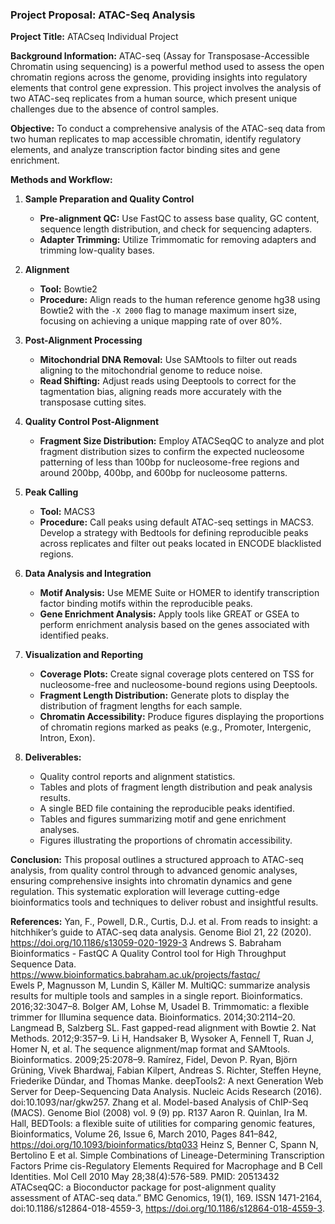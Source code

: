 ### Project Proposal: ATAC-Seq Analysis

**Project Title:** ATACseq Individual Project

**Background Information:**
ATAC-seq (Assay for Transposase-Accessible Chromatin using sequencing) is a powerful method used to assess the open chromatin regions across the genome, providing insights into regulatory elements that control gene expression. This project involves the analysis of two ATAC-seq replicates from a human source, which present unique challenges due to the absence of control samples. 

**Objective:**
To conduct a comprehensive analysis of the ATAC-seq data from two human replicates to map accessible chromatin, identify regulatory elements, and analyze transcription factor binding sites and gene enrichment.

**Methods and Workflow:**

1. **Sample Preparation and Quality Control**
   - **Pre-alignment QC:** Use FastQC to assess base quality, GC content, sequence length distribution, and check for sequencing adapters.
   - **Adapter Trimming:** Utilize Trimmomatic for removing adapters and trimming low-quality bases.

2. **Alignment**
   - **Tool:** Bowtie2
   - **Procedure:** Align reads to the human reference genome hg38 using Bowtie2 with the `-X 2000` flag to manage maximum insert size, focusing on achieving a unique mapping rate of over 80%.

3. **Post-Alignment Processing**
   - **Mitochondrial DNA Removal:** Use SAMtools to filter out reads aligning to the mitochondrial genome to reduce noise.
   - **Read Shifting:** Adjust reads using Deeptools to correct for the tagmentation bias, aligning reads more accurately with the transposase cutting sites.

4. **Quality Control Post-Alignment**
   - **Fragment Size Distribution:** Employ ATACSeqQC to analyze and plot fragment distribution sizes to confirm the expected nucleosome patterning of less than 100bp for nucleosome-free regions and around 200bp, 400bp, and 600bp for nucleosome patterns.

5. **Peak Calling**
   - **Tool:** MACS3
   - **Procedure:** Call peaks using default ATAC-seq settings in MACS3. Develop a strategy with Bedtools for defining reproducible peaks across replicates and filter out peaks located in ENCODE blacklisted regions.

6. **Data Analysis and Integration**
   - **Motif Analysis:** Use MEME Suite or HOMER to identify transcription factor binding motifs within the reproducible peaks.
   - **Gene Enrichment Analysis:** Apply tools like GREAT or GSEA to perform enrichment analysis based on the genes associated with identified peaks.

7. **Visualization and Reporting**
   - **Coverage Plots:** Create signal coverage plots centered on TSS for nucleosome-free and nucleosome-bound regions using Deeptools.
   - **Fragment Length Distribution:** Generate plots to display the distribution of fragment lengths for each sample.
   - **Chromatin Accessibility:** Produce figures displaying the proportions of chromatin regions marked as peaks (e.g., Promoter, Intergenic, Intron, Exon).

8. **Deliverables:**
   - Quality control reports and alignment statistics.
   - Tables and plots of fragment length distribution and peak analysis results.
   - A single BED file containing the reproducible peaks identified.
   - Tables and figures summarizing motif and gene enrichment analyses.
   - Figures illustrating the proportions of chromatin accessibility.


**Conclusion:**
This proposal outlines a structured approach to ATAC-seq analysis, from quality control through to advanced genomic analyses, ensuring comprehensive insights into chromatin dynamics and gene regulation. This systematic exploration will leverage cutting-edge bioinformatics tools and techniques to deliver robust and insightful results.


**References:**
Yan, F., Powell, D.R., Curtis, D.J. et al. From reads to insight: a hitchhiker’s guide to ATAC-seq data analysis. Genome Biol 21, 22 (2020). https://doi.org/10.1186/s13059-020-1929-3
Andrews S. Babraham Bioinformatics - FastQC A Quality Control tool for High Throughput Sequence Data. https://www.bioinformatics.babraham.ac.uk/projects/fastqc/   
Ewels P, Magnusson M, Lundin S, Käller M. MultiQC: summarize analysis results for multiple tools and samples in a single report. Bioinformatics. 2016;32:3047–8.
Bolger AM, Lohse M, Usadel B. Trimmomatic: a flexible trimmer for Illumina sequence data. Bioinformatics. 2014;30:2114–20.
Langmead B, Salzberg SL. Fast gapped-read alignment with Bowtie 2. Nat Methods. 2012;9:357–9.
Li H, Handsaker B, Wysoker A, Fennell T, Ruan J, Homer N, et al. The sequence alignment/map format and SAMtools. Bioinformatics. 2009;25:2078–9.
Ramírez, Fidel, Devon P. Ryan, Björn Grüning, Vivek Bhardwaj, Fabian Kilpert, Andreas S. Richter, Steffen Heyne, Friederike Dündar, and Thomas Manke. deepTools2: A next Generation Web Server for Deep-Sequencing Data Analysis. Nucleic Acids Research (2016). doi:10.1093/nar/gkw257.
Zhang et al. Model-based Analysis of ChIP-Seq (MACS). Genome Biol (2008) vol. 9 (9) pp. R137
Aaron R. Quinlan, Ira M. Hall, BEDTools: a flexible suite of utilities for comparing genomic features, Bioinformatics, Volume 26, Issue 6, March 2010, Pages 841–842, https://doi.org/10.1093/bioinformatics/btq033
Heinz S, Benner C, Spann N, Bertolino E et al. Simple Combinations of Lineage-Determining Transcription Factors Prime cis-Regulatory Elements Required for Macrophage and B Cell Identities. Mol Cell 2010 May 28;38(4):576-589. PMID: 20513432
ATACseqQC: a Bioconductor package for post-alignment quality assessment of ATAC-seq data.” BMC Genomics, 19(1), 169. ISSN 1471-2164, doi:10.1186/s12864-018-4559-3, https://doi.org/10.1186/s12864-018-4559-3.



